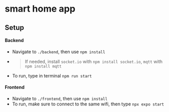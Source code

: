 # smart home app

## Setup

#### Backend

- Navigate to `./backend`, then use `npm install`
- > If needed, install `socket.io` with `npm install socket.io`, `mqtt` with `npm install mqtt`
- To run, type in terminal `npm run start`

#### Frontend

- Navigate to `./frontend`, then use `npm install`
- To run, make sure to connect to the same wifi, then type `npx expo start`
